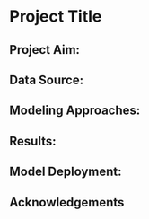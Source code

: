 # Project Title

## Project Aim:

## Data Source:

## Modeling Approaches:

## Results:

## Model Deployment:

## Acknowledgements